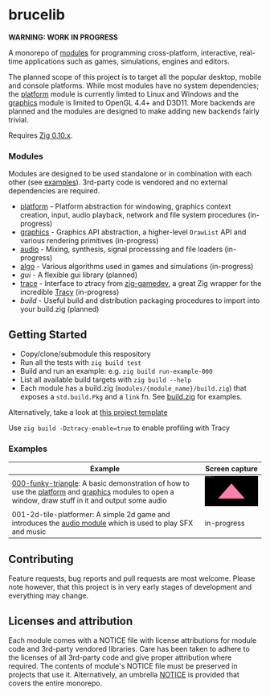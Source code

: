 # brucelib

**WARNING: WORK IN PROGRESS**

A monorepo of [modules](#modules) for programming cross-platform, interactive, real-time applications such as games, simulations, engines and editors.

The planned scope of this project is to target all the popular desktop, mobile and console platforms. While most modules have no system dependencies; the [platform](modules/platform) module is currently limted to Linux and Windows and the [graphics](modules/graphics) module is limited to OpenGL 4.4+ and D3D11. More backends are planned and the modules are designed to make adding new backends fairly trivial.

Requires [Zig 0.10.x](https://github.com/ziglang/zig).


### Modules

Modules are designed to be used standalone or in combination with each other (see [examples](#examples)). 3rd-party code is vendored and no external dependencies are required.

- [platform](modules/platform/) - Platform abstraction for windowing, graphics context creation, input, audio playback, network and file system procedures (in-progress)
- [graphics](modules/graphics/) - Graphics API abstraction, a higher-level `DrawList` API and various rendering primitives (in-progress)
- [audio](modules/audio/) - Mixing, synthesis, signal processsing and file loaders (in-progress)
- [algo](modules/algo/) - Various algorithms used in games and simulations (in-progress)
- *gui* - A flexible gui library (planned)
- [trace](modules/trace/) - Interface to ztracy from [zig-gamedev](https://github.com/michal-z/zig-gamedev), a great Zig wrapper for the incredible [Tracy](https://github.com/wolfpld/tracy) (in-progress)
- *build* - Useful build and distribution packaging procedures to import into your build.zig (planned)


## Getting Started
- Copy/clone/submodule this respository
- Run all the tests with `zig build test`
- Build and run an example: e.g. `zig build run-example-000`
- List all available build targets with `zig build --help`
- Each module has a build.zig (`modules/{module_name}/build.zig`) that exposes a `std.build.Pkg` and a `link` fn. See [build.zig](build.zig) for examples.

Alternatively, take a look at [this project template](https://github.com/hazeycode/brucelib-begin)

Use `zig build -Dztracy-enable=true` to enable profiling with Tracy

### Examples

| Example | Screen capture |
| ------- | -------------- |
| [000-funky-triangle](examples/000-funky-triangle/): A basic demonstration of how to use the [platform](modules/platform/) and [graphics](modules/graphics/) modules to open a window, draw stuff in it and output some audio | <img src="examples/000-funky-triangle/screencap.gif" width=213/> |
| 001-2d-tile-platformer: A simple 2d game and introduces the [audio module](modules/audio/) which is used to play SFX and music | in-progress |

## Contributing

Feature requests, bug reports and pull requests are most welcome. Please note however, that this project is in very early stages of development and everything may change.


## Licenses and attribution

Each module comes with a NOTICE file with license attributions for module code and 3rd-party vendored libraries. Care has been taken to adhere to the licenses of all 3rd-party code and give proper attribution where required. The contents of module's NOTICE file must be preserved in projects that use it. Alternatively, an umbrella [NOTICE](NOTICE) is provided that covers the entire monorepo.
